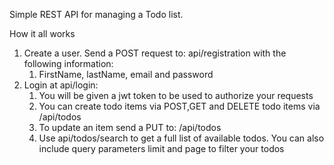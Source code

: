 Simple REST API for managing a Todo list. 

How it all works
1. Create a user. Send a POST request to: api/registration with the following information: 
   1. FirstName, lastName, email and password
2. Login at api/login: 
   1. You will be given a jwt token to be used to authorize your requests
   2. You can create todo items via POST,GET and DELETE todo items via /api/todos
   3. To update an item send a PUT to: /api/todos
   4. Use api/todos/search to get a full list of available todos. You can also include query parameters limit and page to filter your todos